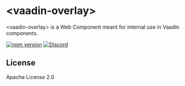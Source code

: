 # &lt;vaadin-overlay&gt;

&lt;vaadin-overlay&gt; is a Web Component meant for internal use in Vaadin components.

[![npm version](https://badgen.net/npm/v/@vaadin/overlay)](https://www.npmjs.com/package/@vaadin/overlay)
[![Discord](https://img.shields.io/discord/732335336448852018?label=discord)](https://discord.gg/PHmkCKC)

## License

Apache License 2.0
